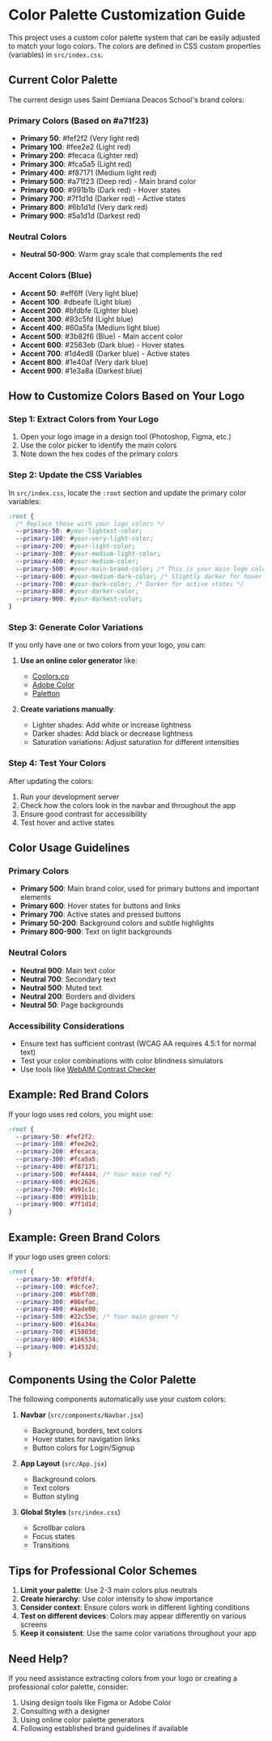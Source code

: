 # Color Palette Customization Guide

This project uses a custom color palette system that can be easily adjusted to match your logo colors. The colors are defined in CSS custom properties (variables) in `src/index.css`.

## Current Color Palette

The current design uses Saint Demiana Deacos School's brand colors:

### Primary Colors (Based on #a71f23)

- **Primary 50**: #fef2f2 (Very light red)
- **Primary 100**: #fee2e2 (Light red)
- **Primary 200**: #fecaca (Lighter red)
- **Primary 300**: #fca5a5 (Light red)
- **Primary 400**: #f87171 (Medium light red)
- **Primary 500**: #a71f23 (Deep red) - Main brand color
- **Primary 600**: #991b1b (Dark red) - Hover states
- **Primary 700**: #7f1d1d (Darker red) - Active states
- **Primary 800**: #6b1d1d (Very dark red)
- **Primary 900**: #5a1d1d (Darkest red)

### Neutral Colors

- **Neutral 50-900**: Warm gray scale that complements the red

### Accent Colors (Blue)

- **Accent 50**: #eff6ff (Very light blue)
- **Accent 100**: #dbeafe (Light blue)
- **Accent 200**: #bfdbfe (Lighter blue)
- **Accent 300**: #93c5fd (Light blue)
- **Accent 400**: #60a5fa (Medium light blue)
- **Accent 500**: #3b82f6 (Blue) - Main accent color
- **Accent 600**: #2563eb (Dark blue) - Hover states
- **Accent 700**: #1d4ed8 (Darker blue) - Active states
- **Accent 800**: #1e40af (Very dark blue)
- **Accent 900**: #1e3a8a (Darkest blue)

## How to Customize Colors Based on Your Logo

### Step 1: Extract Colors from Your Logo

1. Open your logo image in a design tool (Photoshop, Figma, etc.)
2. Use the color picker to identify the main colors
3. Note down the hex codes of the primary colors

### Step 2: Update the CSS Variables

In `src/index.css`, locate the `:root` section and update the primary color variables:

```css
:root {
  /* Replace these with your logo colors */
  --primary-50: #your-lightest-color;
  --primary-100: #your-very-light-color;
  --primary-200: #your-light-color;
  --primary-300: #your-medium-light-color;
  --primary-400: #your-medium-color;
  --primary-500: #your-main-brand-color; /* This is your main logo color */
  --primary-600: #your-medium-dark-color; /* Slightly darker for hover */
  --primary-700: #your-dark-color; /* Darker for active states */
  --primary-800: #your-darker-color;
  --primary-900: #your-darkest-color;
}
```

### Step 3: Generate Color Variations

If you only have one or two colors from your logo, you can:

1. **Use an online color generator** like:

   - [Coolors.co](https://coolors.co/)
   - [Adobe Color](https://color.adobe.com/)
   - [Paletton](https://paletton.com/)

2. **Create variations manually**:
   - Lighter shades: Add white or increase lightness
   - Darker shades: Add black or decrease lightness
   - Saturation variations: Adjust saturation for different intensities

### Step 4: Test Your Colors

After updating the colors:

1. Run your development server
2. Check how the colors look in the navbar and throughout the app
3. Ensure good contrast for accessibility
4. Test hover and active states

## Color Usage Guidelines

### Primary Colors

- **Primary 500**: Main brand color, used for primary buttons and important elements
- **Primary 600**: Hover states for buttons and links
- **Primary 700**: Active states and pressed buttons
- **Primary 50-200**: Background colors and subtle highlights
- **Primary 800-900**: Text on light backgrounds

### Neutral Colors

- **Neutral 900**: Main text color
- **Neutral 700**: Secondary text
- **Neutral 500**: Muted text
- **Neutral 200**: Borders and dividers
- **Neutral 50**: Page backgrounds

### Accessibility Considerations

- Ensure text has sufficient contrast (WCAG AA requires 4.5:1 for normal text)
- Test your color combinations with color blindness simulators
- Use tools like [WebAIM Contrast Checker](https://webaim.org/resources/contrastchecker/)

## Example: Red Brand Colors

If your logo uses red colors, you might use:

```css
:root {
  --primary-50: #fef2f2;
  --primary-100: #fee2e2;
  --primary-200: #fecaca;
  --primary-300: #fca5a5;
  --primary-400: #f87171;
  --primary-500: #ef4444; /* Your main red */
  --primary-600: #dc2626;
  --primary-700: #b91c1c;
  --primary-800: #991b1b;
  --primary-900: #7f1d1d;
}
```

## Example: Green Brand Colors

If your logo uses green colors:

```css
:root {
  --primary-50: #f0fdf4;
  --primary-100: #dcfce7;
  --primary-200: #bbf7d0;
  --primary-300: #86efac;
  --primary-400: #4ade80;
  --primary-500: #22c55e; /* Your main green */
  --primary-600: #16a34a;
  --primary-700: #15803d;
  --primary-800: #166534;
  --primary-900: #14532d;
}
```

## Components Using the Color Palette

The following components automatically use your custom colors:

1. **Navbar** (`src/components/Navbar.jsx`)

   - Background, borders, text colors
   - Hover states for navigation links
   - Button colors for Login/Signup

2. **App Layout** (`src/App.jsx`)

   - Background colors
   - Text colors
   - Button styling

3. **Global Styles** (`src/index.css`)
   - Scrollbar colors
   - Focus states
   - Transitions

## Tips for Professional Color Schemes

1. **Limit your palette**: Use 2-3 main colors plus neutrals
2. **Create hierarchy**: Use color intensity to show importance
3. **Consider context**: Ensure colors work in different lighting conditions
4. **Test on different devices**: Colors may appear differently on various screens
5. **Keep it consistent**: Use the same color variations throughout your app

## Need Help?

If you need assistance extracting colors from your logo or creating a professional color palette, consider:

1. Using design tools like Figma or Adobe Color
2. Consulting with a designer
3. Using online color palette generators
4. Following established brand guidelines if available
